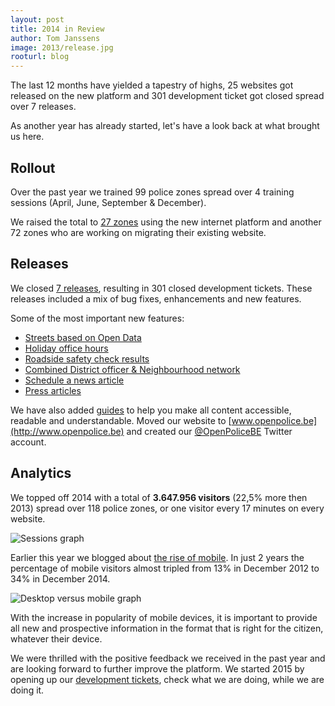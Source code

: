 ```yaml
---
layout: post
title: 2014 in Review
author: Tom Janssens
image: 2013/release.jpg
rooturl: blog
---
```


The last 12 months have yielded a tapestry of highs, 25 websites got released on the new platform and 301 development ticket got closed spread over 7 releases.

As another year has already started, let's have a look back at what brought us here.

## Rollout

Over the past year we trained 99 police zones spread over 4 training sessions (April, June, September & December).

We raised the total to [27 zones]({{site.url}}/sites/) using the new internet platform and another 72 zones who are working on migrating their existing website.

## Releases

We closed [7 releases](https://github.com/belgianpolice/internet-platform/releases), resulting in 301 closed development tickets. These releases included a mix of bug fixes, enhancements and new features.

Some of the most important new features:

* [Streets based on Open Data](http://www.openpolice.be/blog/2014/09/12/streets-database.html)
* [Holiday office hours](http://www.openpolice.be/blog/2014/12/12/holiday-office-hours.html)
* [Roadside safety check results](http://www.openpolice.be/documentation/05-traffic.html#add-results)
* [Combined District officer & Neighbourhood network](http://www.openpolice.be/blog/2014/12/23/status-update.html#district-officer--neighbourhood)
* [Schedule a news article](http://www.openpolice.be/blog/2014/09/10/schedule-a-news-article.html)
* [Press articles](http://www.openpolice.be/documentation/03-press.html)

We have also added [guides](http://www.openpolice.be/guides/) to help you make all content accessible, readable
and understandable. Moved our website to [www.openpolice.be](http://www.openpolice.be) and created our [@OpenPoliceBE](https://twitter.com/openpoliceBE) Twitter account.

## Analytics

We topped off 2014 with a total of **3.647.956 visitors** (22,5% more then 2013) spread over 118 police zones, or one visitor every 17 minutes on every website.

![Sessions graph]({{site.url}}/images/blog/2015/year-in-review/sessions.png)

Earlier this year we blogged about [the rise of mobile](http://www.openpolice.be/blog/2014/05/31/the-rise-of-mobile.html).
In just 2 years the percentage of mobile visitors almost tripled from 13% in December 2012 to 34% in December 2014.

![Desktop versus mobile graph]({{site.url}}/images/blog/2015/year-in-review/desktop-vs-mobile.png)

With the increase in popularity of mobile devices, it is important to provide all new and prospective information in the format that is right for the citizen, whatever their device.

We were thrilled with the positive feedback we received in the past year and are looking forward to further improve the platform.
We started 2015 by opening up our [development tickets](https://github.com/belgianpolice/internet-platform/issues), check what we are doing, while we are doing it.